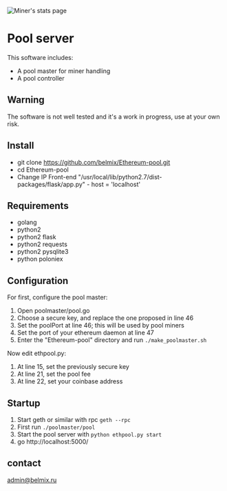 ![Miner's stats page](https://raw.githubusercontent.com/belmix/Ethereum-pool/master/pool_main.png)

# Pool server

This software includes:
* A pool master for miner handling
* A pool controller

## Warning

The software is not well tested and it's a work in progress, use at your own risk.

## Install

* git clone https://github.com/belmix/Ethereum-pool.git
* cd Ethereum-pool
* Change IP Front-end "/usr/local/lib/python2.7/dist-packages/flask/app.py" - host = 'localhost'


## Requirements

* golang
* python2
* python2 flask
* python2 requests
* python2 pysqlite3
* python poloniex

## Configuration

For first, configure the pool master:

1. Open poolmaster/pool.go
2. Choose a secure key, and replace the one proposed in line 46
3. Set the poolPort at line 46; this will be used by pool miners
4. Set the port of your ethereum daemon at line 47
5. Enter the "Ethereum-pool" directory and run ``` ./make_poolmaster.sh ```

Now edit ethpool.py:

1. At line 15, set the previously secure key
2. At line 21, set the pool fee
3. At line 22, set your coinbase address

## Startup

1. Start geth or similar with rpc ``` geth --rpc ```
2. First run ``` ./poolmaster/pool ```
3. Start the pool server with ``` python ethpool.py start ```
4. go http://localhost:5000/

## contact 
admin@belmix.ru
